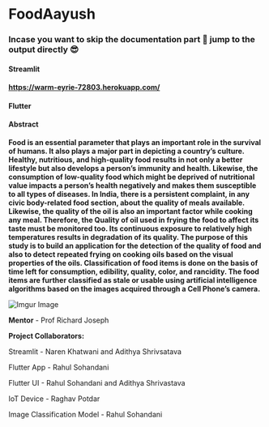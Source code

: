 # FoodAayush

### Incase you want to skip the documentation part 🥱 jump to the output directly 😎

#### Streamlit
#### https://warm-eyrie-72803.herokuapp.com/
#### Flutter
####

#### Abstract ####

**Food is an essential parameter that plays an important role in the survival of humans. It also plays a major part in depicting a country’s culture. Healthy, nutritious, and high-quality food results in not only a better lifestyle but also develops a person’s immunity and health. Likewise, the consumption of low-quality food which might be deprived of nutritional value impacts a person’s health negatively and makes them susceptible to all types of diseases. In India, there is a persistent complaint, in any civic body-related food section, about the quality of meals available. Likewise, the quality of the oil is also an important factor while cooking any meal. Therefore, the Quality of oil used in frying the food to affect its taste must be monitored too. Its continuous exposure to relatively high temperatures results in degradation of its quality. The purpose of this study is to build an application for the detection of the quality of food and also to detect repeated frying on cooking oils based on the visual properties of the oils. Classification of food items is done on the basis of time left for consumption, edibility, quality, color, and rancidity. The food items are further classified as stale or usable using artificial intelligence algorithms based on the images acquired through a Cell Phone’s camera.**


![Imgur Image](https://i.imgur.com/OqjjZQA.jpg)




**Mentor** - Prof Richard Joseph

**Project Collaborators:**

Streamlit - Naren Khatwani and Adithya Shrivsatava

Flutter App - Rahul Sohandani

Flutter UI - Rahul Sohandani and Adithya Shrivastava 

IoT Device - Raghav Potdar

Image Classification Model - Rahul Sohandani


